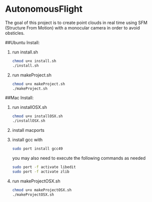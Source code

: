 # AutonomousFlight

The goal of this project is to create point clouds in real time using SFM (Structure From Motion) with a monocular camera in order to avoid obsticles. 

##Ubuntu Install:
1. run install.sh

	```bash
	chmod u+x install.sh
	./install.sh
	```
2. run makeProject.sh

	```bash
	chmod u+x makeProject.sh
	./makeProject.sh
	```

##Mac Install:
1. run installOSX.sh
	```bash
	chmod u+x installOSX.sh
	./installOSX.sh
	```
2. install macports
3. install gcc with 
	```bash
	sudo port install gcc49
	```
	you may also need to execute the following commands as needed

	```bash
	sudo port -f activate libedit
	sudo port -f activate zlib
	``` 
4. run makeProjectOSX.sh

	```bash
	chmod u+x makeProjectOSX.sh
	./makeProjectOSX.sh
	```
